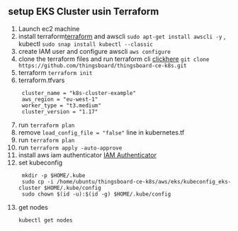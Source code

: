 ## setup EKS Cluster usin Terraform 
   1. Launch ec2 machine 
   2. install terraform[terraform](https://learn.hashicorp.com/tutorials/terraform/install-cli) and awscli ```sudo apt-get install awscli -y``` , kubectl ```sudo snap install kubectl --classic```  
   3. create IAM user and configure awscli ```aws configure``` 
   4. clone the terraform files and run terraform cli [clickhere](https://github.com/thingsboard/thingsboard-ce-k8s.git)
      ```git clone https://github.com/thingsboard/thingsboard-ce-k8s.git```
   5. terraform ```terraform init```
   6. terraform.tfvars 
      ``` 
       cluster_name = "k8s-cluster-example"
       aws_region = "eu-west-1"
       worker_type = "t3.medium"
       cluster_version = "1.17"
      ``` 
   7. run ```terraform plan```
   8. remove ```load_config_file = "false"```  line in  kubernetes.tf 
   9. run ```terraform plan``` 
   10. run ```terraform apply -auto-approve``` 
   11. install aws iam authenticator [IAM Authenticator](https://docs.aws.amazon.com/eks/latest/userguide/install-aws-iam-authenticator.html)
   12. set kubeconfig 
       ``` 
        mkdir -p $HOME/.kube
        sudo cp -i /home/ubuntu/thingsboard-ce-k8s/aws/eks/kubeconfig_eks-cluster $HOME/.kube/config
        sudo chown $(id -u):$(id -g) $HOME/.kube/config
       ``` 
   13. get nodes 
       ```
       kubectl get nodes
       ``` 

